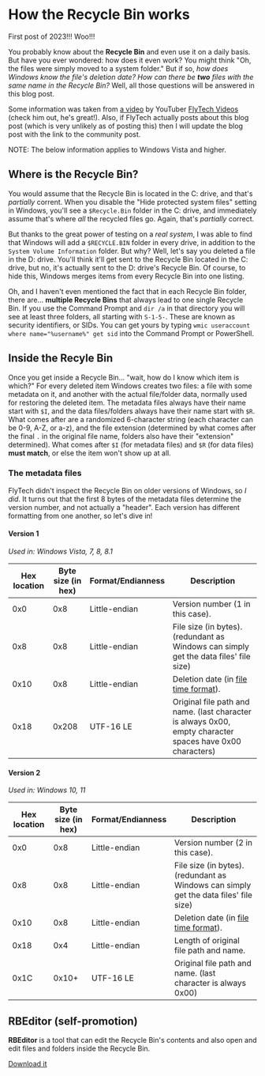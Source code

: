 # How the Recycle Bin works
First post of 2023!!! Woo!!!

You probably know about the **Recycle Bin** and even use it on a daily basis. But have you ever wondered: how does it even work? You might think "Oh, the files were simply moved to a system folder." But if so, *how does Windows know the file's deletion date?* *How can there be **two** files with the same name in the Recycle Bin?* Well, all those questions will be answered in this blog post.

Some information was taken from [a video](https://www.youtube.com/watch?v=jk8Io_cgYyY) by YouTuber [FlyTech Videos](https://www.youtube.com/@realtechfly) (check him out, he's great!). Also, if FlyTech actually posts about this blog post (which is very unlikely as of posting this) then I will update the blog post with the link to the community post.

NOTE: The below information applies to Windows Vista and higher.

## Where is the Recycle Bin?
You would assume that the Recycle Bin is located in the C: drive, and that's *partially* corrent. When you disable the "Hide protected system files" setting in Windows, you'll see a `$Recycle.Bin` folder in the C: drive, and immediately assume that's where *all* the recycled files go. Again, that's *partially* correct.

But thanks to the great power of testing on a *real system*, I was able to find that Windows will add a `$RECYCLE.BIN` folder in every drive, in addition to the `System Volume Information` folder. But why? Well, let's say you deleted a file in the D: drive. You'll think it'll get sent to the Recycle Bin located in the C: drive, but no, it's actually sent to the D: drive's Recycle Bin. Of course, to hide this, Windows merges items from every Recycle Bin into one listing.

Oh, and I haven't even mentioned the fact that in each Recycle Bin folder, there are... **multiple Recycle Bins** that always lead to one single Recycle Bin. If you use the Command Prompt and `dir /a` in that directory you will see at least three folders, all starting with `S-1-5-`. These are known as security identifiers, or SIDs. You can get yours by typing `wmic useraccount where name="%username%" get sid` into the Command Prompt or PowerShell.

## Inside the Recyle Bin
Once you get inside a Recycle Bin... "wait, how do I know which item is which?" For every deleted item Windows creates two files: a file with some metadata on it, and another with the actual file/folder data, normally used for restoring the deleted item. The metadata files always have their name start with `$I`, and the data files/folders always have their name start with `$R`. What comes after are a randomized 6-character string (each character can be 0-9, A-Z, or a-z), and the file extension (determined by what comes after the final `.` in the original file name, folders also have their "extension" determined). What comes after `$I` (for metadata files) and `$R` (for data files) **must match**, or else the item won't show up at all.

### The metadata files
FlyTech didn't inspect the Recycle Bin on older versions of Windows, so *I did*. It turns out that the first 8 bytes of the metadata files determine the version number, and not actually a "header". Each version has different formatting from one another, so let's dive in!

#### Version 1
*Used in: Windows Vista, 7, 8, 8.1*

| Hex location | Byte size (in hex) | Format/Endianness | Description |
|--|--|--|--|
| 0x0 | 0x8 | Little-endian | Version number (1 in this case). |
| 0x8 | 0x8 | Little-endian | File size (in bytes). (redundant as Windows can simply get the data files' file size) |
| 0x10 | 0x8 | Little-endian | Deletion date (in [file time format](https://learn.microsoft.com/en-us/windows/win32/sysinfo/file-times)). |
| 0x18 | 0x208 | UTF-16 LE | Original file path and name. (last character is always 0x00, empty character spaces have 0x00 characters) |

#### Version 2
*Used in: Windows 10, 11*

| Hex location | Byte size (in hex) | Format/Endianness | Description |
|--|--|--|--|
| 0x0 | 0x8 | Little-endian | Version number (2 in this case). |
| 0x8 | 0x8 | Little-endian | File size (in bytes). (redundant as Windows can simply get the data files' file size) |
| 0x10 | 0x8 | Little-endian | Deletion date (in [file time format](https://learn.microsoft.com/en-us/windows/win32/sysinfo/file-times)). |
| 0x18 | 0x4 | Little-endian | Length of original file path and name. |
| 0x1C | 0x10+ | UTF-16 LE | Original file path and name. (last character is always 0x00) |

## RBEditor (self-promotion)
**RBEditor** is a tool that can edit the Recycle Bin's contents and also open and edit files and folders inside the Recycle Bin.

[Download it](https://github.com/gamingwithevets/rbeditor/releases/latest)
